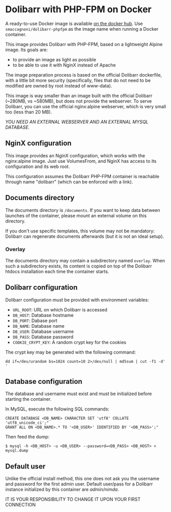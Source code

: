 # Dolibarr with PHP-FPM on Docker

A ready-to-use Docker image is available [on the docker hub](https://hub.docker.com/r/smaccagnoni/dolibarr-phpfpm/). Use `smaccagnoni/dolibarr-phpfpm` as the image name when running a Docker container.

This image provides Dolibarr with PHP-FPM, based on a lightweight Alpine image. Its goals are:

* to provide an image as light as possible
* to be able to use it with NginX instead of Apache

The image preparation process is based on the official Dolibarr dockerfile, with a little bit more security (specifically, files that do not need to be modified are owned by root instead of www-data).

This image is way smaller than an image built with the official Dolibarr (~280MB, vs ~580MB), but does not provide the webserver. To serve Dolibarr, you can use the official nginx:alpine webserver, which is very small too (less than 20 MB).

*YOU NEED AN EXTERNAL WEBSERVER AND AN EXTERNAL MYSQL DATABASE.*

## NginX configuration

This image provides an NginX configuration, which works with the nginx:alpine image. Just use VolumesFrom, and NginX has access to its configuration and its web root.

This configuration assumes the Dolibarr PHP-FPM container is reachable through name "dolibarr" (which can be enforced with a link).

## Documents directory

The documents directory is `/documents`. If you want to keep data between launches of the container, please mount an external volume on this directory.

If you don't use specific templates, this volume may not be mandatory: Dolibarr can regenerate documents afterwards (but it is not an ideal setup).

### Overlay

The documents directory may contain a subdirectory named `overlay`. When such a subdirectory exists, its content is copied on top of the Dolibarr htdocs installation each time the container starts.

## Dolibarr configuration

Dolibarr configuration must be provided with environment variables:

* `URL_ROOT`: URL on which Dolibarr is accessed
* `DB_HOST`: Database hostname
* `DB_PORT`: Dabase port
* `DB_NAME`: Database name
* `DB_USER`: Database username
* `DB_PASS`: Database password
* `COOKIE_CRYPT_KEY`: A random crypt key for the cookies

The crypt key may be generated with the following command:

```
dd if=/dev/urandom bs=1024 count=10 2>/dev/null | md5sum | cut -f1 -d' '
```

## Database configuration

The database and username must exist and must be initialized before starting the container.

In MySQL, execute the following SQL commands:

```
CREATE DATABASE <DB_NAME> CHARACTER SET 'utf8' COLLATE 'utf8_unicode_ci';"
GRANT ALL ON <DB_NAME>.* TO '<DB_USER>' IDENTIFIED BY '<DB_PASS>';"
```

Then feed the dump:

```
$ mysql -h <DB_HOST> -u <DB_USER> --password=<DB_PASS> <DB_HOST> < mysql.dump
```

## Default user

Unlike the official install method, this one does not ask you the username and password for the first admin user. Default user/pass for a Dolibarr instance initialized by this container are *admin/nimda*.

IT IS YOUR RESPONSIBILITY TO CHANGE IT UPON YOUR FIRST CONNECTION
